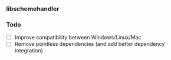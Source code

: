 ### libschemehandler

### Todo

- [ ] Improve compatibility between Windows/Linux/Mac
- [ ] Remove pointless dependencies (and add better dependency integration)

